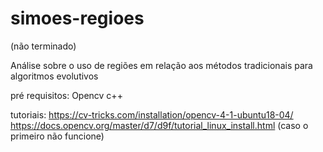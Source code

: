 # simoes-regioes

(não terminado)

Análise sobre o uso de regiões em relação aos métodos tradicionais para algoritmos evolutivos

pré requisitos:
Opencv c++

tutoriais:
https://cv-tricks.com/installation/opencv-4-1-ubuntu18-04/
https://docs.opencv.org/master/d7/d9f/tutorial_linux_install.html (caso o primeiro não funcione)

